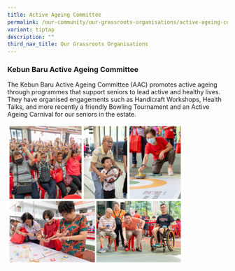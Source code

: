```yaml
---
title: Active Ageing Committee
permalink: /our-community/our-grassroots-organisations/active-ageing-committee/
variant: tiptap
description: ""
third_nav_title: Our Grassroots Organisations
---
```

<h3><strong>Kebun Baru Active Ageing Committee</strong></h3><p>The Kebun Baru Active Ageing Committee (AAC) promotes active ageing through programmes that support seniors to lead active and healthy lives. They have organised engagements such as Handicraft Workshops, Health Talks, and more recently a friendly Bowling Tournament and an Active Ageing Carnival for our seniors in the estate.</p><div class="isomer-image-wrapper"><img style="width: 80%;" height="auto" width="100%" alt="" src="/images/AAC_Carnival_Photo.png"></div><p></p>